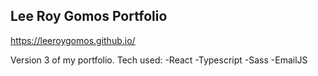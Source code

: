 ## Lee Roy Gomos Portfolio

https://leeroygomos.github.io/

Version 3 of my portfolio. Tech used:
-React
-Typescript
-Sass
-EmailJS

